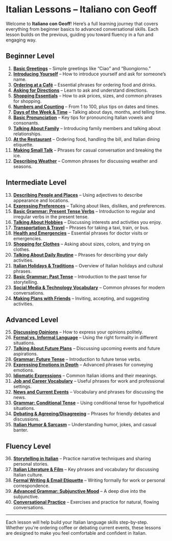 # Italian Lessons – Italiano con Geoff

Welcome to **Italiano con Geoff**! Here’s a full learning journey that covers everything from beginner basics to advanced conversational skills. Each lesson builds on the previous, guiding you toward fluency in a fun and engaging way.

## Beginner Level

1. [**Basic Greetings**](../lessons/beginner/basic-greetings/) – Simple greetings like “Ciao” and “Buongiorno.”
2. [**Introducing Yourself**](../lessons/beginner/introducing-yourself/) – How to introduce yourself and ask for someone’s name.
3. [**Ordering at a Café**](../lessons/beginner/ordering-at-a-cafe/) – Essential phrases for ordering food and drinks.
4. [**Asking for Directions**](../lessons/beginner/asking-for-directions/) – Learn to ask and understand directions.
5. [**Shopping Essentials**](../lessons/beginner/shopping-essentials/) – How to ask prices, sizes, and common phrases for shopping.
6. [**Numbers and Counting**](../lessons/beginner/numbers-and-counting/) – From 1 to 100, plus tips on dates and times.
7. [**Days of the Week & Time**](../lessons/beginner/days-time/) – Talking about days, months, and telling time.
8. [**Basic Pronunciation**](../lessons/beginner/basic-pronunciation/) – Key tips for pronouncing Italian vowels and consonants.
9. [**Talking About Family**](../lessons/beginner/talking-about-family/) – Introducing family members and talking about relationships.
10. [**At the Restaurant**](../lessons/beginner/at-the-restaurant/) – Ordering food, handling the bill, and Italian dining etiquette.
11. [**Making Small Talk**](../lessons/beginner/making-small-talk/) – Phrases for casual conversation and breaking the ice.
12. [**Describing Weather**](../lessons/beginner/describing-weather/) – Common phrases for discussing weather and seasons.

## Intermediate Level

13. [**Describing People and Places**](../lessons/intermediate/describing-people-places/) – Using adjectives to describe appearance and locations.
14. [**Expressing Preferences**](../lessons/intermediate/expressing-preferences/) – Talking about likes, dislikes, and preferences.
15. [**Basic Grammar: Present Tense Verbs**](../lessons/intermediate/present-tense-verbs/) – Introduction to regular and irregular verbs in the present tense.
16. [**Talking About Hobbies**](../lessons/intermediate/talking-about-hobbies/) – Discussing interests and activities you enjoy.
17. [**Transportation & Travel**](../lessons/intermediate/transportation-travel/) – Phrases for taking a taxi, train, or bus.
18. [**Health and Emergencies**](../lessons/intermediate/health-emergencies/) – Essential phrases for doctor visits or emergencies.
19. [**Shopping for Clothes**](../lessons/intermediate/shopping-clothes/) – Asking about sizes, colors, and trying on clothes.
20. [**Talking About Daily Routine**](../lessons/intermediate/daily-routine/) – Phrases for describing your daily activities.
21. [**Italian Holidays & Traditions**](../lessons/intermediate/holidays-traditions/) – Overview of Italian holidays and cultural phrases.
22. [**Basic Grammar: Past Tense**](../lessons/intermediate/past-tense/) – Introduction to the past tense for storytelling.
23. [**Social Media & Technology Vocabulary**](../lessons/intermediate/social-media-technology/) – Common phrases for modern conversations.
24. [**Making Plans with Friends**](../lessons/intermediate/making-plans/) – Inviting, accepting, and suggesting activities.

## Advanced Level

25. [**Discussing Opinions**](../lessons/advanced/discussing-opinions/) – How to express your opinions politely.
26. [**Formal vs. Informal Language**](../lessons/advanced/formal-informal-language/) – Using the right formality in different situations.
27. [**Talking About Future Plans**](../lessons/advanced/future-plans/) – Discussing upcoming events and future aspirations.
28. [**Grammar: Future Tense**](../lessons/advanced/future-tense/) – Introduction to future tense verbs.
29. [**Expressing Emotions in Depth**](../lessons/advanced/expressing-emotions/) – Advanced phrases for conveying emotions.
30. [**Idiomatic Expressions**](../lessons/advanced/idiomatic-expressions/) – Common Italian idioms and their meanings.
31. [**Job and Career Vocabulary**](../lessons/advanced/job-career-vocabulary/) – Useful phrases for work and professional settings.
32. [**News and Current Events**](../lessons/advanced/news-current-events/) – Vocabulary and phrases for discussing the news.
33. [**Grammar: Conditional Tense**](../lessons/advanced/conditional-tense/) – Using conditional tense for hypothetical situations.
34. [**Debating & Agreeing/Disagreeing**](../lessons/advanced/debating-agreeing-disagreeing/) – Phrases for friendly debates and discussions.
35. [**Italian Humor & Sarcasm**](../lessons/advanced/italian-humor-sarcasm/) – Understanding humor, jokes, and casual banter.

## Fluency Level

36. [**Storytelling in Italian**](../lessons/fluency/storytelling/) – Practice narrative techniques and sharing personal stories.
37. [**Italian Literature & Film**](../lessons/fluency/literature-film/) – Key phrases and vocabulary for discussing Italian culture.
38. [**Formal Writing & Email Etiquette**](../lessons/fluency/formal-writing-email-etiquette/) – Writing formally for work or personal correspondence.
39. [**Advanced Grammar: Subjunctive Mood**](../lessons/fluency/subjunctive-mood/) – A deep dive into the subjunctive.
40. [**Conversational Practice**](../lessons/fluency/conversational-practice/) – Exercises and practice for natural, flowing conversations.

---

Each lesson will help build your Italian language skills step-by-step. Whether you're ordering coffee or debating current events, these lessons are designed to make you feel comfortable and confident in Italian.
